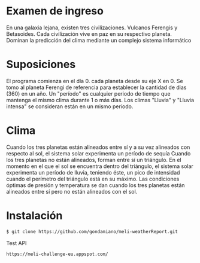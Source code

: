# Examen de ingreso
En una galaxia lejana, existen tres civilizaciones. Vulcanos Ferengis y Betasoides. Cada civilización vive en paz en su respectivo planeta. Dominan la predicción del clima mediante un complejo sistema informático

# Suposiciones
El programa comienza en el día 0. cada planeta desde su eje X en 0.
Se tomo al planeta Ferengi de referencia para establecer la cantidad de dias (360) en un año.
Un "período" es cualquier periodo de tiempo que mantenga el mismo clima durante 1 o más días.
Los climas "Lluvia" y "Lluvia intensa" se consideran están en un mismo período.

# Clima
Cuando los tres planetas están alineados entre sí y a su vez alineados con respecto al sol, el sistema solar experimenta un período de sequía
Cuando los tres planetas no están alineados, forman entre sí un triángulo.
En el momento en el que el sol se encuentra dentro del triángulo, el sistema solar experimenta un período de lluvia, teniendo éste, un pico de intensidad cuando el perímetro del triángulo está en su máximo.
Las condiciones óptimas de presión y temperatura se dan cuando los tres planetas están alineados entre sí pero no están alineados con el sol.
# Instalación

```sh
$ git clone https://github.com/gondamiano/meli-weatherReport.git
```

Test API

```sh
https://meli-challenge-eu.appspot.com/
```